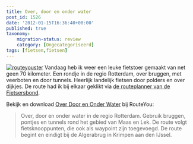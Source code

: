 ```yaml
---
title: Over, door en onder water
post_id: 1526
date: '2012-01-15T16:36:40+00:00'
published: true
taxonomy:
    migration-status: review
    category: [Ongecategoriseerd]
tags: [fietsen,fietsen]
---
```

[![](/wp-content/uploads/2012/01/routeyouster-150x150.png "routeyouster")](http://www.routeyou.com/route/view/396132/fietsroute-over-door-en-onder-water.nl) Vandaag heb ik weer een leuke fietstoer gemaakt van net geen 70 kilometer. Een rondje in de regio Rotterdam, over bruggen, met veerboten en door tunnels. Heerlijk landelijk fietsen door polders en over dijkjes. De route had ik bij elkaar geklikt via [de routeplanner van de Fietsersbond](http://www.fietsersbond.nl/fietsrouteplanner/fietsroutes-recreatieveplanner/index.html).

Bekijk en download [Over Door en Onder Water](http://www.routeyou.com/route/view/396132/fietsroute-over-door-en-onder-water.nl) bij RouteYou:

> Over, door en onder water in de regio Rotterdam. Gebruik bruggen, pontjes en tunnels rond het gebied van Maas en Lek. De route volgt fietsknooppunten, die ook als waypoint zijn toegevoegd. De route begint en eindigt bij de Algerabrug in Krimpen aan den IJssel.
